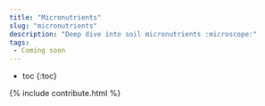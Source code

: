 ```yaml
---
title: "Micronutrients"
slug: "micronutrients"
description: "Deep dive into soil micronutrients :microscope:"
tags:
 - Coming soon
---
```


* toc
{:toc}

{% include contribute.html %}
